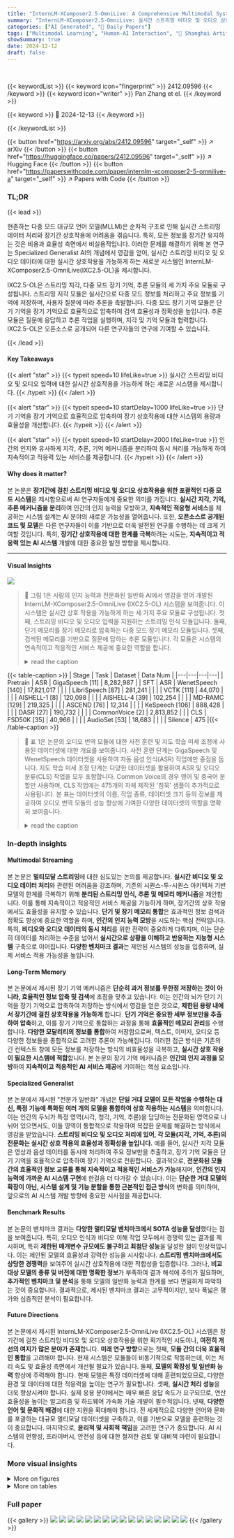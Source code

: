 ```yaml
---
title: "InternLM-XComposer2.5-OmniLive: A Comprehensive Multimodal System for Long-term Streaming Video and Audio Interactions"
summary: "InternLM-XComposer2.5-OmniLive: 실시간 스트리밍 비디오 및 오디오 상호작용을 위한 인간의 인지능력을 모방한 혁신적 다중 모드 AI 시스템"
categories: ["AI Generated", "🤗 Daily Papers"]
tags: ["Multimodal Learning", "Human-AI Interaction", "🏢 Shanghai Artificial Intelligence Laboratory",]
showSummary: true
date: 2024-12-12
draft: false
---
```


<br>

{{< keywordList >}}
{{< keyword icon="fingerprint" >}} 2412.09596 {{< /keyword >}}
{{< keyword icon="writer" >}} Pan Zhang et el. {{< /keyword >}}
 
{{< keyword >}} 🤗 2024-12-13 {{< /keyword >}}
 
{{< /keywordList >}}

{{< button href="https://arxiv.org/abs/2412.09596" target="_self" >}}
↗ arXiv
{{< /button >}}
{{< button href="https://huggingface.co/papers/2412.09596" target="_self" >}}
↗ Hugging Face
{{< /button >}}
{{< button href="https://paperswithcode.com/paper/internlm-xcomposer2-5-omnilive-a" target="_self" >}}
↗ Papers with Code
{{< /button >}}




### TL;DR


{{< lead >}}

현존하는 다중 모드 대규모 언어 모델(MLLM)은 순차적 구조로 인해 실시간 스트리밍 데이터 처리와 장기간 상호작용에 어려움을 겪습니다. 특히, 모든 정보를 장기간 유지하는 것은 비용과 효율성 측면에서 비실용적입니다. 이러한 문제를 해결하기 위해 본 연구는 Specialized Generalist AI의 개념에서 영감을 얻어, 실시간 스트리밍 비디오 및 오디오 데이터에 대한 실시간 상호작용을 가능하게 하는 새로운 시스템인 InternLM-XComposer2.5-OmniLive(IXC2.5-OL)을 제시합니다.

IXC2.5-OL은 스트리밍 지각, 다중 모드 장기 기억, 추론 모듈의 세 가지 주요 모듈로 구성됩니다. 스트리밍 지각 모듈은 실시간으로 다중 모드 정보를 처리하고 주요 정보를 기억에 저장하며, 사용자 질문에 따라 추론을 촉발합니다. 다중 모드 장기 기억 모듈은 단기 기억을 장기 기억으로 효율적으로 압축하여 검색 효율성과 정확성을 높입니다. 추론 모듈은 질문에 응답하고 추론 작업을 실행하며, 지각 및 기억 모듈과 협력합니다. IXC2.5-OL은 오픈소스로 공개되어 다른 연구자들의 연구에 기여할 수 있습니다.

{{< /lead >}}


#### Key Takeaways

{{< alert "star" >}}
{{< typeit speed=10 lifeLike=true >}} 실시간 스트리밍 비디오 및 오디오 입력에 대한 실시간 상호작용을 가능하게 하는 새로운 시스템을 제시합니다. {{< /typeit >}}
{{< /alert >}}

{{< alert "star" >}}
{{< typeit speed=10 startDelay=1000 lifeLike=true >}} 단기 기억을 장기 기억으로 효율적으로 압축하여 장기 상호작용에 대한 시스템의 용량과 효율성을 개선합니다. {{< /typeit >}}
{{< /alert >}}

{{< alert "star" >}}
{{< typeit speed=10 startDelay=2000 lifeLike=true >}} 인간의 인지와 유사하게 지각, 추론, 기억 메커니즘을 분리하여 동시 처리를 가능하게 하여 지속적이고 적응력 있는 서비스를 제공합니다. {{< /typeit >}}
{{< /alert >}}

#### Why does it matter?
본 논문은 **장기간에 걸친 스트리밍 비디오 및 오디오 상호작용을 위한 포괄적인 다중 모드 시스템**을 제시함으로써 AI 연구자들에게 중요한 의미를 가집니다. **실시간 지각, 기억, 추론 메커니즘을 분리**하여 인간의 인지 능력을 모방하고, **지속적인 적응형 서비스**를 제공하는 시스템 설계는 AI 분야의 새로운 가능성을 열어줍니다. 또한, **오픈소스로 공개된 코드 및 모델**은 다른 연구자들이 이를 기반으로 더욱 발전된 연구를 수행하는 데 크게 기여할 것입니다. 특히, **장기간 상호작용에 대한 한계를 극복**하려는 시도는,  **지속적이고 적응력 있는 AI 시스템** 개발에 대한 중요한 발전 방향을 제시합니다.

------
#### Visual Insights



![](https://arxiv.org/html/2412.09596/x1.png)

> 🔼 그림 1은 사람의 인지 능력과 전문화된 일반화 AI에서 영감을 얻어 개발된 InternLM-XComposer2.5-OmniLive (IXC2.5-OL) 시스템을 보여줍니다. 이 시스템은 실시간 상호 작용을 가능하게 하는 세 가지 주요 모듈로 구성됩니다. 첫째, 스트리밍 비디오 및 오디오 입력을 지원하는 스트리밍 인식 모듈입니다. 둘째, 단기 메모리를 장기 메모리로 압축하는 다중 모드 장기 메모리 모듈입니다.  셋째, 검색된 메모리를 기반으로 질문에 답하는 추론 모듈입니다.  각 모듈은 시스템의 연속적이고 적응적인 서비스 제공에 중요한 역할을 합니다.
> <details>
> <summary>read the caption</summary>
> Figure 1: Inspired by human-like cognition and Specialized Generalist AI, we introduce InternLM-XComposer2.5-OmniLive (IXC2.5-OL), a system that facilitates real-time interaction with: (1) a streaming perception module supports streaming video and audio inputs; (2) a multi-modal long memory module that compresses short-term memory into long-term memory; and (3) a reasoning module that answers queries based on retrieved memories.
> </details>





{{< table-caption >}}
| Stage | Task | Dataset | Data Num |
|---|---|---|---| 
| Pretrain | ASR | GigaSpeech [11] | 8,282,987 |
| SFT | ASR | WenetSpeech [140] | 17,821,017 |
|  |  | LibriSpeech [87] | 281,241 |
|  |  | VCTK [111] | 44,070 |
|  |  | AISHELL-1 [8] | 120,098 |
|  |  | AISHELL-4 [39] | 102,254 |
|  |  | MD-RAMC [129] | 219,325 |
|  |  | ASCEND [76] | 12,314 |
|  |  | KeSpeech [106] | 888,428 |
|  |  | DASR [27] | 190,732 |
|  |  | CommonVoice [2] | 2,813,852 |
|  | CLS | FSD50K [35] | 40,966 |
|  |  | AudioSet [53] | 18,683 |
|  |  | Silence | 475 |{{< /table-caption >}}

> 🔼 표 1은 논문의 오디오 번역 모듈에 대한 사전 훈련 및 지도 학습 미세 조정에 사용된 데이터셋에 대한 개요를 보여줍니다. 사전 훈련 단계는 GigaSpeech 및 WenetSpeech 데이터셋을 사용하여 자동 음성 인식(ASR) 작업에만 중점을 둡니다. 지도 학습 미세 조정 단계는 다양한 데이터셋을 활용하여 ASR 및 오디오 분류(CLS) 작업을 모두 포함합니다. Common Voice의 경우 영어 및 중국어 분할만 사용하며, CLS 작업에는 475개의 자체 제작된 '침묵' 샘플이 추가적으로 사용됩니다.  본 표는 데이터셋의 이름, 작업 종류, 데이터셋 크기 등의 정보를 제공하여 오디오 번역 모듈의 성능 향상에 기여한 다양한 데이터셋의 역할을 명확히 보여줍니다.
> <details>
> <summary>read the caption</summary>
> Table 1: Overview of datasets used in pretraining and supervised fine-tuning (SFT) for the Audio Translation Module. The pretraining stage focuses solely on the automatic speech recognition (ASR) task, utilizing the GigaSpeech and WenetSpeech datasets. The SFT stage includes both ASR and audio classification (CLS) tasks, leveraging diverse datasets. For CommonVoice, we only use the English and Chinese splits. Additionally, 475 self-constructed “Silence” samples are used for CLS tasks.
> </details>





### In-depth insights


#### Multimodal Streaming
본 논문은 **멀티모달 스트리밍**에 대한 심도있는 논의를 제공합니다. **실시간 비디오 및 오디오 데이터 처리**와 관련된 어려움을 강조하며, 기존의 시퀀스-투-시퀀스 아키텍처 기반 모델의 한계를 극복하기 위해 **분리된 스트리밍 인식, 추론 및 메모리 메커니즘**을 제안합니다. 이를 통해 지속적이고 적응적인 서비스 제공을 가능하게 하며, 장기간의 상호 작용에서도 효율성을 유지할 수 있습니다.  **단기 및 장기 메모리 통합**은 효과적인 정보 검색과 정확도 향상에 중요한 역할을 하며, **인간의 인지 능력 모방**을 시도하는 핵심 전략입니다.  특히, **비디오와 오디오 데이터의 동시 처리**를 위한 전략이 중요하게 다뤄지며, 이는 단순히 데이터를 처리하는 수준을 넘어서 **실시간으로 상황을 이해하고 반응하는 지능형 시스템** 구축으로 이어집니다.  **다양한 벤치마크 결과**는 제안된 시스템의 성능을 입증하며, 실제 서비스 적용 가능성을 높입니다.

#### Long-Term Memory
본 논문에서 제시된 장기 기억 메커니즘은 **단순히 과거 정보를 무한정 저장하는 것이 아니라, 효율적인 정보 압축 및 검색**에 초점을 맞추고 있습니다.  이는 인간의 뇌가 단기 기억을 장기 기억으로 압축하여 저장하는 방식에서 영감을 얻은 것으로, **제한된 용량 내에서 장기간에 걸친 상호작용을 가능하게** 합니다.  **단기 기억은 중요한 세부 정보만을 추출하여 압축**하고, 이를 장기 기억으로 통합하는 과정을 통해 **효율적인 메모리 관리**를 수행합니다.  **다양한 모달리티의 정보를 통합**하여 저장함으로써, 텍스트, 이미지, 오디오 등 다양한 정보들을 종합적으로 고려한 추론이 가능해집니다. 이러한 접근 방식은 기존의 긴 컨텍스트 창에 모든 정보를 저장하는 방식의 비효율성을 극복하고, **실시간 상호 작용이 필요한 시스템에 적합**합니다.  본 논문의 장기 기억 메커니즘은  **인간의 인지 과정을 모방**하여 **지속적이고 적응적인 AI 서비스 제공**에 기여하는 핵심 요소입니다.

#### Specialized Generalist
본 논문에서 제시된 "전문가 일반화" 개념은 **단일 거대 모델이 모든 작업을 수행하는 대신, 특정 기능에 특화된 여러 개의 모델을 통합하여 상호 작용하는 시스템**을 의미합니다.  이는 인간의 두뇌가 특정 영역(시각, 청각, 기억, 추론)을 담당하는 전문화된 영역으로 나뉘어 있으면서도, 이들 영역이 통합적으로 작용하여 복잡한 문제를 해결하는 방식에서 영감을 받았습니다.  **스트리밍 비디오 및 오디오 처리에 있어,  각 모듈(지각, 기억, 추론)의 전문화는 실시간 상호 작용의 효율성과 정확성을 높입니다.**  예를 들어, 실시간 지각 모듈은 영상과 음성 데이터를 동시에 처리하여 주요 정보만을 추출하고, 장기 기억 모듈은 단기 기억을 효율적으로 압축하여 장기 기억으로 전환합니다.  결과적으로, **전문화된 모듈 간의 효율적인 정보 교류를 통해 지속적이고 적응적인 서비스가 가능**해지며, **인간의 인지 능력에 가까운 AI 시스템 구현**에 한걸음 더 다가갈 수 있습니다.  이는 **단순한 거대 모델의 확장이 아닌, 시스템 설계 및 기능 분할을 통한 근본적인 접근 방식**의 변화를 의미하며, 앞으로의 AI 시스템 개발 방향에 중요한 시사점을 제공합니다.

#### Benchmark Results
본 논문의 벤치마크 결과는 **다양한 멀티모달 벤치마크에서 SOTA 성능을 달성**했다는 점을 보여줍니다. 특히, 오디오 인식과 비디오 이해 작업 모두에서 경쟁력 있는 결과를 제시하며, 특히 **제한된 매개변수 규모에도 불구하고 최첨단 성능**을 달성한 점이 인상적입니다.  이는 제안된 모델의 효율성과 강력한 성능을 시사합니다.  **스트리밍 벤치마크에서도 상당한 경쟁력**을 보여주어 실시간 상호작용에 대한 적합성을 입증합니다.  그러나, **비교 대상 모델의 종류 및 버전에 대한 명확한 정보**가 부족하여 결과 해석에 주의가 필요하며, **추가적인 벤치마크 및 분석**을 통해 모델의 일반화 능력과 한계를 보다 면밀하게 파악하는 것이 중요합니다.  결과적으로, 제시된 벤치마크 결과는 고무적이지만, 보다 폭넓은 평가와 심층적인 분석이 필요합니다.

#### Future Directions
본 논문에서 제시된 InternLM-XComposer2.5-OmniLive (IXC2.5-OL) 시스템은 장기간에 걸친 스트리밍 비디오 및 오디오 상호작용을 위한 획기적인 시도이나, **여전히 개선의 여지가 많은 분야가 존재**합니다.  **미래 연구 방향**으로는 첫째, **모듈 간의 더욱 효율적인 통합**을 고려해야 합니다.  현재 시스템은 모듈들이 비동기적으로 작동하는데, 이는 처리 속도 및 효율성 측면에서 개선될 필요가 있습니다.  둘째, **모델의 확장성 및 일반화 능력** 향상에 주력해야 합니다.  현재 모델은 특정 데이터셋에 대해 훈련되었으므로, 다양한 환경 및 데이터에 대한 적응력을 높이는 연구가 필요합니다.  셋째, **실시간 처리 성능**을 더욱 향상시켜야 합니다.  실제 응용 분야에서는 매우 빠른 응답 속도가 요구되므로, 연산 효율성을 높이는 알고리즘 및 하드웨어 가속화 기술 개발이 필수적입니다.  넷째, **다양한 언어 및 문화적 배경**에 대한 지원을 확대해야 합니다.  전 세계적으로 다양한 언어와 문화를 포괄하는 대규모 멀티모달 데이터셋을 구축하고, 이를 기반으로 모델을 훈련하는 것이 중요합니다.  마지막으로, **윤리적 및 사회적 책임**을 고려한 연구가 중요합니다.  AI 시스템의 편향성, 프라이버시, 안전성 등에 대한 철저한 검토 및 대비책 마련이 필요합니다.


### More visual insights

<details>
<summary>More on figures
</summary>


![](https://arxiv.org/html/2412.09596/x2.png)

> 🔼 그림 2는 InternLM-XComposer2.5-OmniLive (IXC2.5-OL) 시스템의 파이프라인을 보여줍니다. IXC2.5-OL은 실시간 상호작용 시스템으로, 동시에 작동하는 세 가지 모듈로 구성됩니다. 1) 스트리밍 인식 모듈: 실시간으로 시청각 정보를 처리하고 주요 세부 정보를 메모리에 저장하며 사용자 쿼리에 따라 추론을 활성화합니다. 2) 다중 모드 장기 메모리 모듈: 단기 및 장기 메모리를 통합하여 효율적인 검색과 정확도 향상을 위해 단기 메모리를 장기 메모리로 압축합니다. 3) 추론 모듈: 쿼리에 응답하고 추론 작업을 실행하며 인식 및 메모리 모듈과 조정합니다. 이 그림은 사용자의 질문에 대한 시스템의 응답을 생성하는 전체 과정을 보여줍니다. 사용자의 질문은 먼저 음성 인식을 통해 텍스트로 변환되고, 이후 스트리밍 인식 모듈과 다중 모드 장기 메모리 모듈을 통해 처리되어 추론 모듈에 전달됩니다. 추론 모듈은 관련 정보를 처리하고, 최종적으로 텍스트 응답을 생성합니다. 이 텍스트 응답은 TTS (텍스트 음성 변환) 모듈을 통해 음성으로 변환되어 사용자에게 전달됩니다.
> <details>
> <summary>read the caption</summary>
> Figure 2: Pipeline of the InternLM-XComposer2.5-OmniLive. (IXC2.5-OL). The IXC2.5-OL is a real-time interacting system that is constructed by three simultaneous modules: 1) the Streaming Perception Module, 2) the Multi-modal Long Memory Module, and 3) the Reasoning Module.
> </details>



![](https://arxiv.org/html/2412.09596/x3.png)

> 🔼 그림 3은 IXC2.5-OL 시스템의 파이프라인을 보여줍니다. 시스템은 프런트엔드, SRS 서버, 백엔드 서버의 세 부분으로 구성됩니다. 프런트엔드는 비디오 및 오디오 스트림을 캡처하고 백엔드 서버에서 오디오를 재생하는 역할을 합니다. SRS 서버는 라이브 스트림 관리를 담당하며, 백엔드 서버는 오디오와 비디오를 읽고, 메모리를 추출하고, 질문에 답하는 역할을 합니다. 그림에서 녹색 상자는 스레드 또는 프로세스를 나타냅니다.
> <details>
> <summary>read the caption</summary>
> Figure 3: System pipeline of the IXC2.5-OL. The system comprises the Frontend, SRS Server, and Backend Server. The Frontend is utilized for capturing video and audio streams and for playing audio from the Backend Server. The SRS Server is employed for managing live streams. The Backend Server is responsible for reading audio and video, extracting memory, and answering questions. The green boxes in the figure represent a thread or a process.
> </details>



</details>




<details>
<summary>More on tables
</summary>


{{< table-caption >}}
| Model | Dataset |
|---|---| 
| Memory Module | ShareGPT4Video [15], Ego4D [41], ActivityNet [32], Semantics Implicit QA, Reference Implicit QA |
| IXC2.5 | ShareGPT4Video [15], ActivityNet [32], FunQA [122], TrafficQA [125], VideoChat2-IT [61], LLaVA-Video [152] |{{< /table-caption >}}
> 🔼 표 2는 논문의 IXC2.5-OL 시스템에서 사용된 비디오 데이터셋 목록을 보여줍니다.  각 데이터셋은 다양한 종류의 비디오와 질의응답 쌍(question-answer pairs)을 포함하며, 시스템의 다양한 모듈(Streaming Perception Module, Multi-modal Long Memory Module, Reasoning Module) 학습에 사용되었습니다.  특히, 'Semantics Implicit Question' 및 'Reference Implicit Question'과 같이 간접적인 질문을 포함하는 데이터셋도 포함되어 시스템의 견고성 및 일반화 능력을 향상시키는 데 기여했습니다.
> <details>
> <summary>read the caption</summary>
> Table 2: Video Datasets used in IXC2.5-OL.
> </details>

{{< table-caption >}}
| Method |  | LLM |  | Wenetspeech (CN) |  | Librispeech (ENG) |
|---|---|---|---|---|---|---|
|  |  |  |  | Test_Net ↓ | Test_Meeting ↓ |  | Dev_clean ↓ | Dev_other ↓ | Test_clean ↓ | Test_other ↓ |
|---|---|---|---|---|---|---|---|---|---|---|
| Qwen2-Audio [26] |  | Qwen2-7B [128] |  | 7.8 | 8.4 |  | 1.3 | 3.4 | 1.6 | 3.6 |
| Mini-Omni [123] |  | Qwen2-0.5B [128] |  | - | - |  | 4.5 | 9.7 | 4.6 | 9.2 |
| VITA [38] |  | Mixtral-8x7B [47] |  | 12.2 | 16.5 |  | 7.6 | 16.6 | 8.1 | 18.4 |
| IXC2.5-OL |  | Qwen2-1.5B [128] |  | 9.0 | 9.2 |  | 2.5 | 5.7 | 2.6 | 5.8 |{{< /table-caption >}}
> 🔼 표 3은 자동 음성 인식(ASR) 작업에 대한 평가 결과를 보여줍니다. 'CN'은 중국어 음성을, 'ENG'는 영어 음성을 나타냅니다. 성능은 WER(단어 오류율)을 사용하여 측정됩니다. 이 표는 다양한 모델(Qwen2-Audio, Qwen2-7B, Mini-Omni, VITA, IXC2.5-OL)의 중국어 및 영어 음성 인식 성능을 WER 수치를 통해 비교 분석하여 각 모델의 정확도를 보여줍니다.  WER 값이 낮을수록 더 높은 정확도를 의미합니다.
> <details>
> <summary>read the caption</summary>
> Table 3: Evaluation results on ASR tasks: ”CN” refers to Chinese speech, while ”ENG” refers to English speech. The performance is measured using WER ↓↓\downarrow↓ (Word Error Rate).
> </details>

{{< table-caption >}}
| Method | Params | Topic Rea. | Anomaly Recog. | Needle QA | Ego Rea. | Plot QA | Action Or. | Action Co. | M-Avg |
|---|---|---|---|---|---|---|---|---|---| 
| <br> *Closed-source APIs*. <br> |  |  |  |  |  |  |  |  |  |
| Claude-3-Opus | - | 67.2 | 43.5 | 21.6 | 40.2 | 47.8 | 18.2 | 16.7 | 36.5 |
| Qwen-VL-Max | - | 67.4 | 63.5 | 40.3 | 40.9 | 43.3 | 25.0 | 14.8 | 42.2 |
| GPT-4 Turbo | - | 79.5 | 68.0 | 45.9 | 47.4 | 60.6 | 26.5 | 16.1 | 49.2 |
| GPT-4o | - | 87.4 | 74.5 | 64.8 | 57.1 | 65.1 | 56.7 | 46.3 | 64.6 |
| <br> *Open-source models*. <br> |  |  |  |  |  |  |  |  |  |
| MovieChat [99] | 7B | 29.5 | 25.0 | 24.2 | 24.7 | 25.8 | 28.6 | 22.8 | 25.8 |
| LLaMA-VID [65] | 7B | 50.8 | 34.5 | 30.1 | 32.7 | 32.5 | 23.9 | 27.8 | 33.2 |
| LLaVA-1.6 [71] | 7B | 60.6 | 41.0 | 43.1 | 38.4 | 41.0 | 25.5 | 25.7 | 39.3 |
| ShareGPT4Video [15] | 7B | 75.8 | 51.5 | 47.6 | 43.2 | 48.4 | 34.0 | 23.3 | 46.4 |
| VideoLlaMA2 [23] | 7B | 74.6 | 64.5 | 49.9 | 43.8 | 45.1 | 34.0 | 27.4 | 48.5 |
| LongVA [149] | 7B | 83.3 | 58.5 | 69.3 | 50.0 | 67.2 | 38.6 | 27.2 | 56.3 |
| IXC2.5 [148] | 7B | - | - | - | - | - | - | - | 58.8 |
| InternVL2 [22] | 8B | - | - | - | - | - | - | - | 64.0 |
| LLaVA-OneVision [57] | 7B | - | - | - | - | - | - | - | 64.7 |
| Video-XL [97] | 7B | - | - | - | - | - | - | - | 64.9 |
| IXC2.5-OL | 7B | 84.1 | 68.5 | 76.6 | 60.8 | 75.1 | 57.1 | 41.3 | 66.2 |{{< /table-caption >}}
> 🔼 표 4는 MLVU 벤치마크에 대한 평가 결과를 보여줍니다. IXC2.5-OL 모델은 70억 개의 매개변수를 가진 모델 중에서 최고 성능(SOTA)을 달성했으며, 오픈소스 모델과 상용 API를 모두 능가하는 우수한 성능을 보여주었습니다.  다양한 비디오 이해 작업(주제 추론, 이상 감지, 질문 응답 등)에 대한 성능을 정량적으로 비교 분석하여 IXC2.5-OL의 우수성을 입증합니다.  표에는 각 작업에 대한 정확도와 전체 평균 성능이 제시되어 있습니다.
> <details>
> <summary>read the caption</summary>
> Table 4: Evaluation results on MLVU benchmark. IXC2.5-OL has demonstrated excellent performance, surpassing both open-source models and closed-source APIs, achieving SOTA at the 7B model scale.
> </details>

{{< table-caption >}}
| Method | Params | Short | Medium | Long | Overall |
|---|---|---|---|---|---| 
| <em class="ltx_emph ltx_font_italic">Closed-source APIs.</em> |  |  |  |  |  |
| GPT-4V | - | 70.5 | 55.8 | 53.5 | 59.9 |
| Claude 3.5 Sonnet | - | 71.0 | 57.4 | 51.2 | 60.0 |
| GPT-4o mini | - | 72.5 | 63.1 | 58.6 | 64.8 |
| GPT-4o | - | 80.0 | 70.3 | 65.3 | 71.9 |
| Gemini 1.5 Pro | - | 81.7 | 74.3 | 67.4 | 75.0 |
| <em class="ltx_emph ltx_font_italic">Open-source models.</em> |  |  |  |  |  |
| ShareGPT4Video [15] | 7B | 48.3 | 36.3 | 35.0 | 39.9 |
| VideoLlaMA2 [23] | 7B | - | - | - | 47.9 |
| LongVA [149] | 7B | 61.1 | 50.4 | 46.2 | 52.6 |
| Video-XL [97] | 7B | 64.0 | 53.2 | 49.2 | 55.5 |
| VITA [38] | 8x7B | 65.9 | 52.9 | 48.6 | 55.8 |
| IXC2.5 [148] | 7B | - | - | - | 55.8 |
| InternVL2 [22] | 8B | - | - | - | 56.3 |
| LLaVA-OneVision [57] | 7B | - | - | - | 58.2 |
| mPLUG-Owl3 [131] | 7B | 70.0 | 57.7 | 50.1 | 59.3 |
| MiniCPM-V 2.6 [130] | 8B | - | - | - | 60.9 |
| IXC2.5-OL | 7B | 72.7 | 58.2 | 50.8 | 60.6 |{{< /table-caption >}}
> 🔼 표 5는 Video-MME 벤치마크에 대한 평가 결과를 보여줍니다.  Video-MME는 다양한 비디오 이해 작업을 평가하기 위해 고안된 종합적인 벤치마크입니다. 이 표는 IXC2.5-OL 모델의 성능을 오픈소스 최첨단(SOTA) 모델들과 비교하여 보여주며, IXC2.5-OL이 오픈소스 SOTA 모델들과 거의 비슷한 성능을 보임을 나타냅니다.  구체적으로는 여러 비디오 이해 과제에 대한 정확도(예: 주제 추론, 이상 감지, 질문 응답 등)를 수치로 제시하여 모델의 성능을 자세히 비교 분석합니다.
> <details>
> <summary>read the caption</summary>
> Table 5: Evaluation results on Video-MME benchmark. IXC2.5-OL demonstrates performance close to that of the open-source SOTA.
> </details>

{{< table-caption >}}
| Method | Params | OP | CR | CS | ATP | EU | TR | PR | SU | ACP | CT | Overall |
|---|---|---|---|---|---|---|---|---|---|---|---|---|
| Human | - | 89.47 | 92.00 | 93.60 | 91.47 | 95.65 | 92.52 | 88.00 | 88.75 | 89.74 | 91.30 | 91.46 |
| _Closed-source APIs._ |  |  |  |  |  |  |  |  |  |  |  |  |
| Claude 3.5 Sonnet | - | 80.49 | 77.34 | 82.02 | 81.73 | 72.33 | 75.39 | 61.11 | 61.79 | 69.32 | 43.09 | 72.44 |
| GPT-4o | - | 77.11 | 80.47 | 83.91 | 76.47 | 70.19 | 83.80 | 66.67 | 62.19 | 69.12 | 49.22 | 73.28 |
| Gemini 1.5 Pro | - | 79.02 | 80.47 | 83.54 | 79.67 | 80.00 | 84.74 | 77.78 | 64.23 | 71.95 | 48.70 | 75.69 |
| _Open-source models._ |  |  |  |  |  |  |  |  |  |  |  |  |
| VideoLLM-online [12] | 8B | 39.07 | 40.06 | 34.49 | 31.05 | 45.96 | 32.40 | 31.48 | 34.16 | 42.49 | 27.89 | 35.99 |
| VideoLLaMA2 [23] | 7B | 55.86 | 55.47 | 57.41 | 58.17 | 52.80 | 43.61 | 39.21 | 42.68 | 45.61 | 35.23 | 49.52 |
| VILA-1.5 [68] | 8B | 53.68 | 49.22 | 70.98 | 56.86 | 53.42 | 53.89 | 54.63 | 48.78 | 50.14 | 17.62 | 52.32 |
| LongVA [149] | 7B | 70.03 | 63.28 | 61.20 | 70.92 | 62.73 | 59.50 | 61.11 | 53.66 | 54.67 | 34.72 | 59.96 |
| InternVL2 [22] | 8B | 68.12 | 60.94 | 69.40 | 77.12 | 67.70 | 62.93 | 59.26 | 53.25 | 54.96 | 56.48 | 63.72 |
| Kangaroo [72] | 7B | 71.12 | 84.38 | 70.66 | 73.20 | 67.08 | 61.68 | 56.48 | 55.69 | 62.04 | 38.86 | 64.60 |
| MiniCPM-V 2.6 [130] | 8B | 71.93 | 71.09 | 77.92 | 75.82 | 64.60 | 65.73 | 70.37 | 56.10 | 62.32 | 53.37 | 67.44 |
| Qwen2-VL [113] | 7B | 75.20 | 82.81 | 73.19 | 77.45 | 68.32 | 71.03 | 72.22 | 61.19 | 69.04 | 46.11 | 69.04 |
| LLaVA-OneVision [57] | 7B | 80.38 | 74.22 | 76.03 | 80.72 | 72.67 | 71.65 | 67.59 | 65.45 | 65.72 | 45.08 | 71.12 |
| IXC2.5-OL | 7B | 82.83 | 73.77 | 78.66 | 82.95 | 72.50 | 76.01 | 61.11 | 60.67 | 71.59 | 58.85 | 73.79 |{{< /table-caption >}}
> 🔼 표 6은 실시간 시각적 이해를 위한 StreamingBench에 대한 평가 결과를 보여줍니다. 측정 지표는 객체 인식(OP), 인과 추론(CR), 클립 요약(CS), 속성 인식(ATP), 사건 이해(EU), 풍부한 텍스트 이해(TR), 전망적 추론(PR), 공간적 이해(SU), 동작 인식(ACP), 계산(CT)을 포함합니다. IXC2.5-OL은 모든 오픈소스 모델 중에서 가장 뛰어난 성능을 보이며, 클로즈드 소스 API인 Gemini 1.5 Pro에 근접한 성능을 보입니다.  표는 다양한 모델들의 실시간 시각적 이해 능력을 비교 분석하여 각 모델의 강점과 약점을 파악하는 데 도움을 줍니다. 특히,  객체 인식, 사건 이해, 동작 인식과 같은 다양한 시각적 이해 과제에서 각 모델의 성능 차이를 명확하게 보여줍니다.
> <details>
> <summary>read the caption</summary>
> Table 6: Evaluation results on StreamingBench for Real-Time Visual Understanding. Metrics include Object Perception (OP), Causal Reasoning (CR), Clips Summarization (CS), Attribute Perception (ATP), Event Understanding (EU), Text-Rich Understanding (TR), Prospective Reasoning (PR), Spatial Understanding (SU), Action Perception (ACP), and Counting (CT). IXC2.5-OL excels among all open-source models, and falling just short of the closed-source API, Gemini 1.5 Pro.
> </details>

{{< table-caption >}}
| Method | Params | CP | FP-S | FP-C | HL | Mean | LR | AR | RR | CSR | TP | Mean | Overall |
|---|---|---|---|---|---|---|---|---|---|---|---|---|---|---|
| *Closed-source APIs*. |  |  |  |  |  |  |  |  |  |  |  |  |  |
| Claude 3.5 Sonnet | - | 1.57 | 1.39 | 1.07 | 1.40 | 1.38 | 1.13 | 1.70 | 1.48 | 1.54 | 1.04 | 1.35 | 1.38 |
| Gemini 1.0 Pro | - | 1.61 | 1.56 | 1.30 | 0.65 | 1.50 | 1.15 | 1.57 | 1.55 | 1.36 | 1.33 | 1.39 | 1.48 |
| Gemini 1.5 Pro | - | 1.99 | 2.04 | 1.70 | 1.90 | 1.98 | 1.98 | 2.02 | 1.92 | 1.78 | 1.63 | 1.86 | 1.94 |
| GPT-4V | - | 1.83 | 1.65 | 1.40 | 1.76 | 1.66 | 1.45 | 1.91 | 1.86 | 1.83 | 1.53 | 1.69 | 1.68 |
| GPT-4o | - | 2.23 | 2.24 | 2.01 | 1.90 | 2.19 | 2.11 | 2.12 | 2.17 | 1.94 | 1.97 | 2.08 | 2.15 |
| *Open-source models*. |  |  |  |  |  |  |  |  |  |  |  |  |  |
| MovieLLM [101] | 7B | 0.95 | 0.82 | 0.70 | 0.15 | 0.81 | 0.52 | 1.12 | 1.22 | 0.54 | 1.05 | 0.97 | 0.87 |
| LLaVA-OneVision [57] | 72B | 1.22 | 1.07 | 0.90 | 0.21 | 1.03 | 0.76 | 0.96 | 0.55 | 0.81 | 0.48 | 0.70 | 0.94 |
| PLLaVA [126] | 7B | 1.08 | 1.06 | 0.86 | 0.52 | 1.02 | 0.64 | 1.25 | 1.17 | 0.98 | 1.01 | 1.03 | 1.03 |
| ShareGPT4Video [15] | 7B | 1.20 | 1.05 | 1.00 | 0.32 | 1.04 | 0.89 | 1.06 | 1.19 | 1.01 | 0.99 | 1.03 | 1.05 |
| VideoStreaming [89] | 7B | 1.38 | 1.13 | 0.8 | 0.32 | 1.13 | 0.77 | 1.27 | 1.11 | 1.01 | 1.10 | 1.09 | 1.12 |
| LLaVA-NeXT-Video [151] | 7B | 1.35 | 1.15 | 0.97 | 0.58 | 1.14 | 0.64 | 1.38 | 1.30 | 1.27 | 1.03 | 1.13 | 1.14 |
| VILA1.5 [68] | 13B | 1.51 | 1.45 | 1.26 | 0.24 | 1.39 | 0.80 | 1.52 | 1.30 | 1.40 | 1.28 | 1.28 | 1.36 |
| InternVL2 [22] | 8B | 1.41 | 1.37 | 1.15 | 0.19 | 1.30 | 0.90 | 1.34 | 1.38 | 1.14 | 1.00 | 1.16 | 1.26 |
| Qwen2-VL [113] | 7B | 1.63 | 1.51 | 1.19 | 0.55 | 1.46 | 1.16 | 1.56 | 1.49 | 1.37 | 1.21 | 1.35 | 1.44 |
| IXC2.5-OL | 7B | 1.53 | 1.61 | 1.20 | 0.15 | 1.49 | 0.93 | 1.44 | 1.57 | 1.30 | 1.08 | 1.25 | 1.42 |{{< /table-caption >}}
> 🔼 표 7은 MMBench-Video 벤치마크에 대한 평가 결과를 보여줍니다. MMBench-Video는 비디오 이해를 위한 다양한 과제를 포함하는 벤치마크입니다. 이 표에는 총 9가지 과제에 대한 성능이 제시되어 있습니다.  각 과제는 비디오 이해의 특정 측면을 평가합니다. 예를 들어, Coarse Perception(CP)은 비디오의 전반적인 내용 이해를 측정하고, Single-Instance Finegrained Perception(FP-S)과 Cross-Instance Finegrained Perception(FP-C)는 세부적인 객체 인식 능력을 평가합니다. Hallucination(HL)은 잘못된 정보를 생성하는 경향을 평가하고, Logic Reasoning(LR), Attribute Reasoning(AR), Relation Reasoning(RR), Commonsense Reasoning(CSR), Temporal Reasoning(TP)은 각각 논리적 추론, 속성 추론, 관계 추론, 상식적 추론, 시간적 추론 능력을 측정합니다.  표에는 다양한 모델의 성능이 제시되어 있으며, 모델의 파라미터 수와 각 과제에 대한 성능 점수가 포함되어 있습니다. 이를 통해 여러 모델의 비디오 이해 능력을 비교 분석할 수 있습니다.
> <details>
> <summary>read the caption</summary>
> Table 7: Evaluation results on MMBench-Video. Tasks include Coarse Perception (CP), Single-Instance Finegrained Perception (FP-S), Cross-Instance Finegrained Perception (FP-C), Hallucination (HL), Logic Reasoning (LR), Attribute Reasoning (AR), Relation Reasoning (RR), Commonsense Reasoning (CSR), and Temporal Reasoning (TP).
> </details>

{{< table-caption >}}
| Method | Params | AS | AP | AA | FA | UA | OE | OI | OS | MD | AL | ST | AC | MC | MA | SC | FP | CO | EN | ER | CI | Avg |
|---|---|---|---|---|---|---|---|---|---|---|---|---|---|---|---|---|---|---|---|---|---|---|---|
| GPT-4V | - | 55.5 | 63.5 | 72.0 | 46.5 | 73.5 | 18.5 | 59.0 | 29.5 | 12.0 | 40.5 | 83.5 | 39.0 | 12.0 | 22.5 | 45.0 | 47.5 | 52.0 | 31.0 | 59.0 | 11.0 | 43.5 |
| GPT-4o | - | 61.5 | 56.5 | 72.0 | 54.0 | 82.0 | 62.5 | 66.5 | 44.0 | 36.5 | 33.5 | 93.0 | 54.5 | 33.5 | 54.5 | 53.5 | 74.5 | 71.5 | 32.5 | 71.0 | 42.5 | 57.5 |
| _Closed-source APIs._ |  |  |  |  |  |  |  |  |  |  |  |  |  |  |  |  |  |  |  |  |  |  |
| VideoLLaMA [144] | 7B | 27.5 | 25.5 | 51.0 | 29.0 | 39.0 | 48.0 | 40.5 | 38.0 | 22.5 | 22.5 | 43.0 | 34.0 | 22.5 | 32.5 | 45.5 | 32.5 | 40.0 | 30.0 | 21.0 | 37.0 | 34.1 |
| VideoChat [60] | 7B | 33.5 | 26.5 | 56.0 | 33.5 | 40.5 | 53.0 | 40.5 | 30.0 | 25.5 | 27.0 | 48.5 | 35.0 | 20.5 | 42.5 | 46.0 | 26.5 | 41.0 | 23.5 | 23.5 | 36.0 | 35.5 |
| MiniCPM-V 2.6 [130] | 7B | 38.0 | 43.0 | 63.0 | 35.5 | 67.5 | 55.5 | 46.0 | 35.5 | 25.5 | 33.0 | 77.5 | 48.0 | 37.0 | 54.0 | 42.5 | 40.0 | 31.0 | 38.0 | 43.0 | 40.5 | 44.7 |
| VideoChat2 [62] | 7B | 66.0 | 47.5 | 83.5 | 49.5 | 60.0 | 58.0 | 71.5 | 42.5 | 23.0 | 23.0 | 88.5 | 39.0 | 42.0 | 58.5 | 44.0 | 49.0 | 36.5 | 35.0 | 40.5 | 65.5 | 51.1 |
| Qwen2-VL [113] | 7B | 51.0 | 58.0 | 77.5 | 47.0 | 64.0 | 63.0 | 65.5 | 40.0 | 25.5 | 35.5 | 77.0 | 43.5 | 47.0 | 62.0 | 42.0 | 61.5 | 49.5 | 41.5 | 47.5 | 41.5 | 52.0 |
| PLLaVA [126] | 34B | 65.0 | 53.0 | 83.5 | 45.0 | 77.5 | 70.0 | 64.5 | 38.5 | 37.5 | 49.0 | 89.5 | 41.5 | 43.5 | 70.0 | 53.0 | 52.5 | 65.0 | 39.5 | 60.5 | 58.0 | 57.8 |
| LLaVA-OneVision [57] | 72B | 63.0 | 58.0 | 84.5 | 46.5 | 85.5 | 64.0 | 73.5 | 41.5 | 37.0 | 69.0 | 95.0 | 47.5 | 47.5 | 75.5 | 53.5 | 52.0 | 70.5 | 34.0 | 64.0 | 54.5 | 60.8 |
| InternVL2 [22] | 8B | 75.0 | 62.0 | 83.5 | 40.5 | 69.5 | 96.0 | 72.0 | 29.5 | 58.0 | 53.0 | 88.5 | 39.5 | 83.0 | 97.0 | 51.0 | 78.5 | 65.0 | 33.0 | 48.0 | 67.0 | 64.5 |
| _Open-source models._ |  |  |  |  |  |  |  |  |  |  |  |  |  |  |  |  |  |  |  |  |  |  |
| IXC2.5-OL | 7B | 84.5 | 81.0 | 75.0 | 46.0 | 81.0 | 92.0 | 79.5 | 36.5 | 83.0 | 47.0 | 90.0 | 60.5 | 75.0 | 93.0 | 58.0 | 60.5 | 74.0 | 42.0 | 53.0 | 62.0 | 68.7 |{{< /table-caption >}}
> 🔼 표 8은 MVBench라는 비디오 벤치마크 데이터셋을 사용한 평가 결과를 보여줍니다. MVBench는 다양한 비디오 이해 작업을 평가하기 위해 설계되었으며,  액션 순서(AS), 액션 예측(AP), 액션 반의어(AA), 세분화된 액션(FA), 예상치 못한 액션(UA), 객체 존재(OE), 객체 상호작용(OI), 객체 섞기(OS), 이동 방향(MD), 액션 지역화(AL), 장면 전환(ST), 액션 개수(AC), 이동 개수(MC), 이동 속성(MA), 상태 변화(SC), 세분화된 포즈(FP), 캐릭터 순서(CO), 시점 탐색(EN), 에피소드 추론(ER), 반사실적 추론(CI) 등 20가지 작업에 대한 성능을 평가합니다.
> <details>
> <summary>read the caption</summary>
> Table 8: Evaluatation results on MVBench. Tasks include Action Sequence (AS), Action Prediction (AP), Action Antonym (AA), Fine-grained Action (FA), Unexpected Action (UA), Object Existence (OE), Object Interaction (OI), Object Shuffle (OS), Moving Direction (MD), Action Localization (AL), Scene Transition (ST), Action Count (AC), Moving Count (MC), Moving Attribute (MA), State Change (SC), Fine-grained Pose (FP), Character Order (CO), Egocentric Navigation (EN), Episodic Reasoning (ER), and Counterfactual Inference (CI).
> </details>

</details>




### Full paper

{{< gallery >}}
<img src="paper_images/1.png" class="grid-w50 md:grid-w33 xl:grid-w25" />
<img src="paper_images/2.png" class="grid-w50 md:grid-w33 xl:grid-w25" />
<img src="paper_images/3.png" class="grid-w50 md:grid-w33 xl:grid-w25" />
<img src="paper_images/4.png" class="grid-w50 md:grid-w33 xl:grid-w25" />
<img src="paper_images/5.png" class="grid-w50 md:grid-w33 xl:grid-w25" />
<img src="paper_images/6.png" class="grid-w50 md:grid-w33 xl:grid-w25" />
<img src="paper_images/7.png" class="grid-w50 md:grid-w33 xl:grid-w25" />
<img src="paper_images/8.png" class="grid-w50 md:grid-w33 xl:grid-w25" />
<img src="paper_images/9.png" class="grid-w50 md:grid-w33 xl:grid-w25" />
<img src="paper_images/10.png" class="grid-w50 md:grid-w33 xl:grid-w25" />
<img src="paper_images/11.png" class="grid-w50 md:grid-w33 xl:grid-w25" />
<img src="paper_images/12.png" class="grid-w50 md:grid-w33 xl:grid-w25" />
<img src="paper_images/13.png" class="grid-w50 md:grid-w33 xl:grid-w25" />
<img src="paper_images/14.png" class="grid-w50 md:grid-w33 xl:grid-w25" />
<img src="paper_images/15.png" class="grid-w50 md:grid-w33 xl:grid-w25" />
<img src="paper_images/16.png" class="grid-w50 md:grid-w33 xl:grid-w25" />
{{< /gallery >}}
